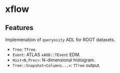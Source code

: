 # xflow

## Features

Implemenation of `queryosity` ADL for ROOT datasets.

- `Tree`: `TTree`.
- `Event`: ATLAS `xAOD::TEvent` EDM.
- `Hist<N,Prec>`: N-dimensional histogram.
- `Tree::Snapshot<Columns...>`: `TTree` output.